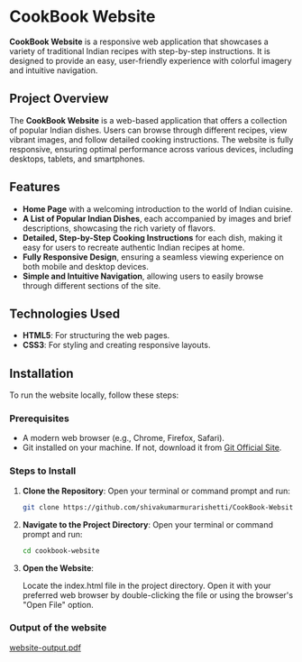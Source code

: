 # CookBook Website

**CookBook Website** is a responsive web application that showcases a variety of traditional Indian recipes with step-by-step instructions. It is designed to provide an easy, user-friendly experience with colorful imagery and intuitive navigation.

## Project Overview
The **CookBook Website** is a web-based application that offers a collection of popular Indian dishes. Users can browse through different recipes, view vibrant images, and follow detailed cooking instructions. The website is fully responsive, ensuring optimal performance across various devices, including desktops, tablets, and smartphones.

## Features
- **Home Page** with a welcoming introduction to the world of Indian cuisine.
- **A List of Popular Indian Dishes**, each accompanied by images and brief descriptions, showcasing the rich variety of flavors.
- **Detailed, Step-by-Step Cooking Instructions** for each dish, making it easy for users to recreate authentic Indian recipes at home.
- **Fully Responsive Design**, ensuring a seamless viewing experience on both mobile and desktop devices.
- **Simple and Intuitive Navigation**, allowing users to easily browse through different sections of the site.

## Technologies Used
- **HTML5**: For structuring the web pages.
- **CSS3**: For styling and creating responsive layouts.

## Installation
To run the website locally, follow these steps:

### Prerequisites
- A modern web browser (e.g., Chrome, Firefox, Safari).
- Git installed on your machine. If not, download it from [Git Official Site](https://git-scm.com/).

### Steps to Install
1. **Clone the Repository**:
   Open your terminal or command prompt and run:
   ```bash
   git clone https://github.com/shivakumarmurarishetti/CookBook-Website
2. **Navigate to the Project Directory**:
   Open your terminal or command prompt and run:
   ```bash
   cd cookbook-website
3. **Open the Website**:
   
   Locate the index.html file in the project directory.
   Open it with your preferred web browser by double-clicking the file or using the browser's "Open File" option.
   
 ### Output of the website
   [website-output.pdf](https://github.com/shivakumarmurarishetti/CookBook_Website/blob/main/website-output.pdf)
  
